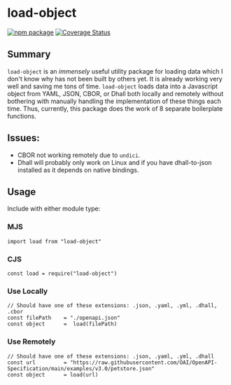 # load-object

[![npm package][npm-image]][npm-url]
[![Coverage Status][coveralls-image]][coveralls-url]

## Summary

`load-object` is an *immensely* useful utility package for loading data which I don't know why has not been built by others yet. It is already working very well and saving me tons of time. `load-object` loads data into a Javascript object from YAML, JSON, CBOR, or Dhall both locally and remotely without bothering with manually handling the implementation of these things each time. Thus, currently, this package does the work of 8 separate boilerplate functions. 

## Issues:
- CBOR not working remotely due to `undici`.
- Dhall will probably only work on Linux and if you have dhall-to-json installed as it depends on native bindings.

## Usage

Include with either module type:

### MJS
``` node
import load from "load-object"
```
### CJS
``` node
const load = require("load-object")
```

### Use Locally
```node
// Should have one of these extensions: .json, .yaml, .yml, .dhall, .cbor
const filePath    = "./openapi.json"
const object      =  load(filePath)
```

### Use Remotely
```node
// Should have one of these extensions: .json, .yaml, .yml, .dhall
const url         = "https://raw.githubusercontent.com/OAI/OpenAPI-Specification/main/examples/v3.0/petstore.json"
const object      = load(url)
```

[npm-image]:https://img.shields.io/npm/v/load-object.svg
[npm-url]:http://npmjs.org/package/load-object
[coveralls-image]: https://coveralls.io/repos/github/mithrayls/js-load-object/badge.svg?branch=main
[coveralls-url]: https://coveralls.io/github/mithrayls/js-load-object?branch=main
